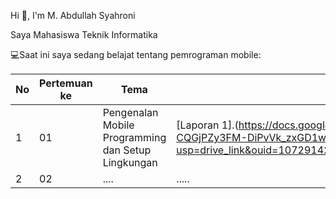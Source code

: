 Hi 👋, I'm M. Abdullah Syahroni

Saya Mahasiswa Teknik Informatika

💻Saat ini saya sedang belajat tentang pemrograman mobile:

| No | Pertemuan ke | Tema | Laporan | Repositori |
| ------------ | ------------ | ------------ | ------------ | ------------ |
| 1 | 01  | Pengenalan Mobile Programming dan Setup Lingkungan | [Laporan 1].(https://docs.google.com/document/d/14O_p45-CQGjPZy3FM-DiPvVk_zxGD1wR/edit?usp=drive_link&ouid=107291427303928358390&rtpof=true&sd=true) | [Repositori 1](https://github.com/syahroni111/Prak-Pembrogaman-Mobile/commit/e0c3566f9f11e14069c163729f2d27266219e7fe) |
| 2 | 02 | .... | ..... | ...... |
